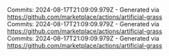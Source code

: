Commits: 2024-08-17T21:09:09.979Z - Generated via https://github.com/marketplace/actions/artificial-grass
<br>
Commits: 2024-08-17T21:09:09.979Z - Generated via https://github.com/marketplace/actions/artificial-grass
<br>
Commits: 2024-08-17T21:09:09.979Z - Generated via https://github.com/marketplace/actions/artificial-grass
<br>
